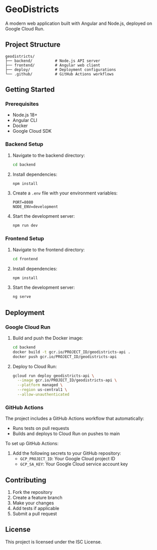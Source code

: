 # GeoDistricts

A modern web application built with Angular and Node.js, deployed on Google Cloud Run.

## Project Structure

```
geodistricts/
├── backend/          # Node.js API server
├── frontend/         # Angular web client
├── deploy/           # Deployment configurations
└── .github/          # GitHub Actions workflows
```

## Getting Started

### Prerequisites

- Node.js 18+
- Angular CLI
- Docker
- Google Cloud SDK

### Backend Setup

1. Navigate to the backend directory:
   ```bash
   cd backend
   ```

2. Install dependencies:
   ```bash
   npm install
   ```

3. Create a `.env` file with your environment variables:
   ```
   PORT=8080
   NODE_ENV=development
   ```

4. Start the development server:
   ```bash
   npm run dev
   ```

### Frontend Setup

1. Navigate to the frontend directory:
   ```bash
   cd frontend
   ```

2. Install dependencies:
   ```bash
   npm install
   ```

3. Start the development server:
   ```bash
   ng serve
   ```

## Deployment

### Google Cloud Run

1. Build and push the Docker image:
   ```bash
   cd backend
   docker build -t gcr.io/PROJECT_ID/geodistricts-api .
   docker push gcr.io/PROJECT_ID/geodistricts-api
   ```

2. Deploy to Cloud Run:
   ```bash
   gcloud run deploy geodistricts-api \
     --image gcr.io/PROJECT_ID/geodistricts-api \
     --platform managed \
     --region us-central1 \
     --allow-unauthenticated
   ```

### GitHub Actions

The project includes a GitHub Actions workflow that automatically:
- Runs tests on pull requests
- Builds and deploys to Cloud Run on pushes to main

To set up GitHub Actions:
1. Add the following secrets to your GitHub repository:
   - `GCP_PROJECT_ID`: Your Google Cloud project ID
   - `GCP_SA_KEY`: Your Google Cloud service account key

## Contributing

1. Fork the repository
2. Create a feature branch
3. Make your changes
4. Add tests if applicable
5. Submit a pull request

## License

This project is licensed under the ISC License.
